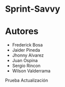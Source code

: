 # Sprint-Savvy

# Autores

- Frederick Bosa
- Jaider Pineda
- Jhonny Alvarez
- Juan Ospina
- Sergio Rincon
- Wilson Valderrama

Prueba Actualización

